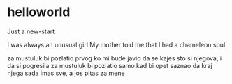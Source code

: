 # helloworld
Just a new-start

I was always an unusual girl
My mother told me that I had a chameleon soul

za mustuluk bi pozlatio prvog ko mi bude javio
da se kajes sto si njegova, i da si pogresila
za mustuluk bi pozlatio
samo kad bi opet saznao da kraj njega sada imas sve,
a jos pitas za mene
